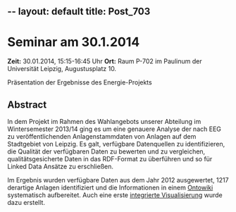 --
layout: default
title: Post_703
---


# Seminar am 30.1.2014

<strong>Zeit:</strong> 30.01.2014, 15:15-16:45 Uhr
<strong>Ort:</strong> Raum P-702 im Paulinum der Universität Leipzig, Augustusplatz 10.

Präsentation der Ergebnisse des Energie-Projekts
<h2>Abstract</h2>
In dem Projekt im Rahmen des Wahlangebots unserer Abteilung im Wintersemester 2013/14 ging es um eine genauere Analyse der nach EEG zu veröffentlichenden Anlagenstammdaten von Anlagen auf dem Stadtgebiet von Leipzig. Es galt, verfügbare Datenquellen zu identifizieren, die Qualität der verfügbaren Daten zu bewerten und zu vergleichen, qualitätsgesicherte Daten in das RDF-Format zu überführen und so für Linked Data Ansätze zu erschließen.

Im Ergebnis wurden verfügbare Daten aus dem Jahr 2012 ausgewertet, 1217 derartige Anlagen identifiziert und die Informationen in einem <a href="http://pcai042.informatik.uni-leipzig.de/~energie13/OntoWiki">Ontowiki</a> systematisch aufbereitet. Auch eine erste <a href="http://pcai042.informatik.uni-leipzig.de/~energie13/OntoWiki/energie13">integrierte Visualisierung</a> wurde dazu erstellt.

